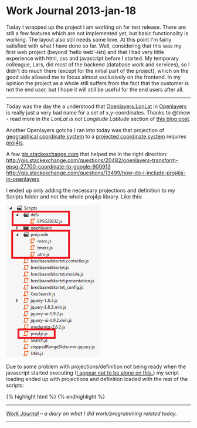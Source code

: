 # Work Journal 2013-jan-18

Today I wrapped up the project I am working on for test release. There are still a few features which are not implemented yet, but basic functionality is working. The layout also still needs some love. At this point I'm fairly satisfied with what I have done so far. Well, considering that this was my first web project (beyond 'hello web'-ish) and that I had very little experience with html, css and javascript before I started. 
My temporary colleague, Lars, did most of the backend (database work and services), so I didn't do much there (except for the initial part of the project), which on the good side allowed me to focus almost exclusively on the frontend. 
In my opinion the project as a whole still suffers from the fact that the customer is not the end user, but I hope it will still be useful for the end users after all. 

<hr/>

Today was the day the a understood that <a href="http://dev.openlayers.org/docs/files/OpenLayers/BaseTypes/LonLat-js.html">Openlayers.LonLat</a> in <a href="Openlayers.org">Openlayers</a> is really just a very bad name for a set of x,y-coordinates. Thanks to @tmcw - read more in the <em>LonLat is not Longitude Latitude</em> section of <a href="http://macwright.org/2012/01/12/openlayers.html">this blog post</a>.

Another Openlayers gotcha I ran into today was that projection of <a href="http://en.wikipedia.org/wiki/Geographical_coordinate_system">geographical coordinate system</a> to a <a href="http://en.wikipedia.org/wiki/Map_projection">projected coordinate system</a> requires <a href="http://trac.osgeo.org/proj4js/">proj4js</a>. 

A few <a href="gis.stackexchange.com">gis.stackexchange.com</a> that helped me in the right direction: 
<a href="http://gis.stackexchange.com/questions/20482/openlayers-transform-epsg-27700-coordinate-to-google-900913">http://gis.stackexchange.com/questions/20482/openlayers-transform-epsg-27700-coordinate-to-google-900913</a>
<a href="http://gis.stackexchange.com/questions/13499/how-do-i-include-proj4js-in-openlayers">http://gis.stackexchange.com/questions/13499/how-do-i-include-proj4js-in-openlayers</a>

I ended up only adding the necessary projections and definition to my Scripts folder and not the whole proj4js library. Like this:

<a href="/blog/work-journal-2013-jan-18/scripts_folder-2/" rel="attachment wp-att-279"><img src="/blog/wp-content/uploads/2013/01/scripts_folder1.png" alt="scripts_folder" width="255" height="415" class="alignnone size-full wp-image-279" /></a>

Due to some problem with projections/definition not being ready when the javascript started executing (<a href="http://gis.stackexchange.com/questions/11857/proj4js-objects-not-readytouse">I appear not to be alone on this.</a>) my script loading ended up with projections and definition loaded with the rest of the scripts: 

{% highlight html %}
    <script src="Scripts/jquery-1.8.3.min.js"></script>
    <script src="Scripts/proj4js.js"></script>
    <script src="Scripts/projcode/tmerc.js"></script>
    <script src="Scripts/projcode/merc.js"></script>
    <script src="Scripts/projcode/utm.js"></script>
    <script src="Scripts/defs/EPSG25832.js"></script>
    <script src="Scripts/openlayers/OpenLayers.js"></script>
    <script src="Scripts/bredbaandskortet_config.js"></script>
    <script src="Scripts/bredbaandskortet.mobile.js"></script>
{% endhighlight %}


<hr />

<em><a href="/blog/work-journal-what-workprogramming-related-did-i-learn-today">Work Journal</a> – a diary on what I did work/programming related today.</em>

<hr />
